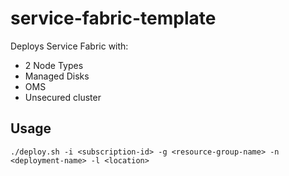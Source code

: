 # service-fabric-template

Deploys Service Fabric with:

* 2 Node Types
* Managed Disks
* OMS
* Unsecured cluster

## Usage

```
./deploy.sh -i <subscription-id> -g <resource-group-name> -n <deployment-name> -l <location>
```


